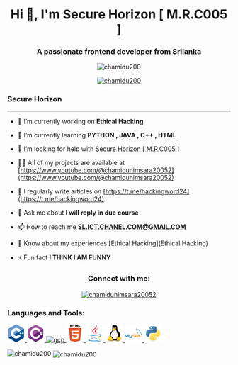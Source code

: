 <h1 align="center">Hi 👋, I'm Secure Horizon [ M.R.C005 ]</h1>
<h3 align="center">A passionate frontend developer from Srilanka</h3>

<p align="center"> <img src="https://komarev.com/ghpvc/?username=chamidu200&label=Profile%20views&color=0e75b6&style=flat" alt="chamidu200" /> </p>

<p align="center"> <a href="https://github.com/ryo-ma/github-profile-trophy"><img src="https://github-profile-trophy.vercel.app/?username=chamidu200" alt="chamidu200" /></a> </p>

### Secure Horizon
---

- 🔭 I’m currently working on **Ethical Hacking**

- 🌱 I’m currently learning **PYTHON , JAVA , C++ , HTML**

- 🤝 I’m looking for help with [Secure Horizon [ M.R.C005 ]](https://www.youtube.com/@chamidunimsara20052)

- 👨‍💻 All of my projects are available at [https://www.youtube.com/@chamidunimsara20052](https://www.youtube.com/@chamidunimsara20052)

- 📝 I regularly write articles on [https://t.me/hackingword24](https://t.me/hackingword24)

- 💬 Ask me about **I will reply in due course**

- 📫 How to reach me **SL.ICT.CHANEL.COM@GMAIL.COM**

- 📄 Know about my experiences [Ethical Hacking](Ethical Hacking)

- ⚡ Fun fact **I THINK I AM FUNNY**

<h3 align="center">Connect with me:</h3>
<p align="center">
<a href="https://www.youtube.com/c/chamidunimsara20052" target="blank"><img align="center" src="https://raw.githubusercontent.com/rahuldkjain/github-profile-readme-generator/master/src/images/icons/Social/youtube.svg" alt="chamidunimsara20052" height="30" width="40" /></a>
</p>

<h3 align="left">Languages and Tools:</h3>
<p align="left"> <a href="https://www.w3schools.com/cpp/" target="_blank" rel="noreferrer"> <img src="https://raw.githubusercontent.com/devicons/devicon/master/icons/cplusplus/cplusplus-original.svg" alt="cplusplus" width="40" height="40"/> </a> <a href="https://www.w3schools.com/cs/" target="_blank" rel="noreferrer"> <img src="https://raw.githubusercontent.com/devicons/devicon/master/icons/csharp/csharp-original.svg" alt="csharp" width="40" height="40"/> </a> <a href="https://cloud.google.com" target="_blank" rel="noreferrer"> <img src="https://www.vectorlogo.zone/logos/google_cloud/google_cloud-icon.svg" alt="gcp" width="40" height="40"/> </a> <a href="https://www.w3.org/html/" target="_blank" rel="noreferrer"> <img src="https://raw.githubusercontent.com/devicons/devicon/master/icons/html5/html5-original-wordmark.svg" alt="html5" width="40" height="40"/> </a> <a href="https://www.java.com" target="_blank" rel="noreferrer"> <img src="https://raw.githubusercontent.com/devicons/devicon/master/icons/java/java-original.svg" alt="java" width="40" height="40"/> </a> <a href="https://www.linux.org/" target="_blank" rel="noreferrer"> <img src="https://raw.githubusercontent.com/devicons/devicon/master/icons/linux/linux-original.svg" alt="linux" width="40" height="40"/> </a> <a href="https://www.mysql.com/" target="_blank" rel="noreferrer"> <img src="https://raw.githubusercontent.com/devicons/devicon/master/icons/mysql/mysql-original-wordmark.svg" alt="mysql" width="40" height="40"/> </a> <a href="https://www.python.org" target="_blank" rel="noreferrer"> <img src="https://raw.githubusercontent.com/devicons/devicon/master/icons/python/python-original.svg" alt="python" width="40" height="40"/> </a> </p>

<p><img align="left" src="https://github-readme-stats.vercel.app/api/top-langs?username=chamidu200&show_icons=true&locale=en&layout=compact" alt="chamidu200" /></p>

<p>&nbsp;<img align="center" src="https://github-readme-stats.vercel.app/api?username=chamidu200&show_icons=true&locale=en" alt="chamidu200" /></p>
